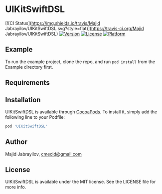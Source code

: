 # UIKitSwiftDSL

[![CI Status](https://img.shields.io/travis/Majid Jabrayilov/UIKitSwiftDSL.svg?style=flat)](https://travis-ci.org/Majid Jabrayilov/UIKitSwiftDSL)
[![Version](https://img.shields.io/cocoapods/v/UIKitSwiftDSL.svg?style=flat)](https://cocoapods.org/pods/UIKitSwiftDSL)
[![License](https://img.shields.io/cocoapods/l/UIKitSwiftDSL.svg?style=flat)](https://cocoapods.org/pods/UIKitSwiftDSL)
[![Platform](https://img.shields.io/cocoapods/p/UIKitSwiftDSL.svg?style=flat)](https://cocoapods.org/pods/UIKitSwiftDSL)

## Example

To run the example project, clone the repo, and run `pod install` from the Example directory first.

## Requirements

## Installation

UIKitSwiftDSL is available through [CocoaPods](https://cocoapods.org). To install
it, simply add the following line to your Podfile:

```ruby
pod 'UIKitSwiftDSL'
```

## Author

Majid Jabrayilov, cmecid@gmail.com

## License

UIKitSwiftDSL is available under the MIT license. See the LICENSE file for more info.
